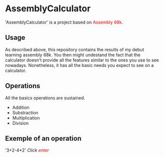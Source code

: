 # AssemblyCalculator
'AssemblyCalculator' is a project based on <span style='color:red;'>Assembly 68k</span>. 
## Usage
As described above, this repository contains the results of my debut learning assembly 68k.
You then might undestand the fact that the calculator doesn't provide all the features similar to the ones you use to see nowadays. Nonetheless, it has all the basic needs you expect to see on a calculator. 
## Operations 
All the basics operations are sustained.
<ul>
  <li>Addition</li>
  <li>Substraction</li>
  <li>Multiplication</li>
  <li>Division</li>
</ul>

## Exemple of an operation 
'3+2-4*2' <i>Click <span style='color:red;'>enter</span></i>

